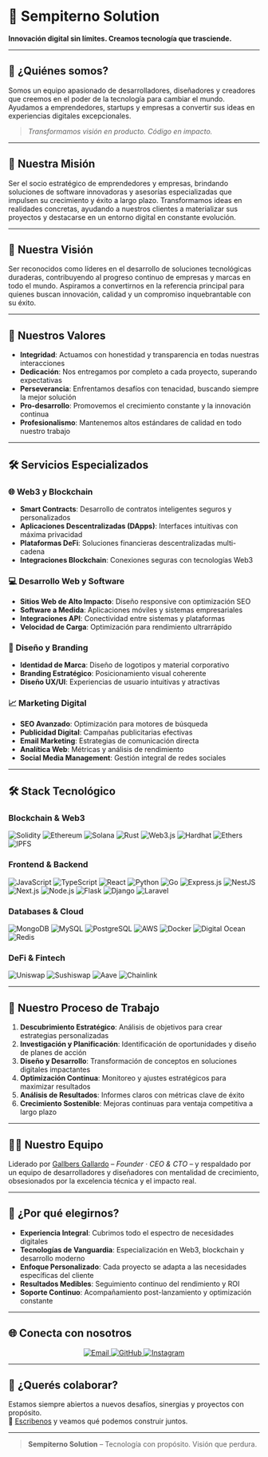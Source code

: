 # 🚀 Sempiterno Solution

**Innovación digital sin límites. Creamos tecnología que trasciende.**

---

## 🧠 ¿Quiénes somos?

Somos un equipo apasionado de desarrolladores, diseñadores y creadores que creemos en el poder de la tecnología para cambiar el mundo. Ayudamos a emprendedores, startups y empresas a convertir sus ideas en experiencias digitales excepcionales.

> *Transformamos visión en producto. Código en impacto.*

---

## 🎯 Nuestra Misión

Ser el socio estratégico de emprendedores y empresas, brindando soluciones de software innovadoras y asesorías especializadas que impulsen su crecimiento y éxito a largo plazo. Transformamos ideas en realidades concretas, ayudando a nuestros clientes a materializar sus proyectos y destacarse en un entorno digital en constante evolución.

---

## 🔮 Nuestra Visión

Ser reconocidos como líderes en el desarrollo de soluciones tecnológicas duraderas, contribuyendo al progreso continuo de empresas y marcas en todo el mundo. Aspiramos a convertirnos en la referencia principal para quienes buscan innovación, calidad y un compromiso inquebrantable con su éxito.

---

## 💎 Nuestros Valores

- **Integridad**: Actuamos con honestidad y transparencia en todas nuestras interacciones
- **Dedicación**: Nos entregamos por completo a cada proyecto, superando expectativas
- **Perseverancia**: Enfrentamos desafíos con tenacidad, buscando siempre la mejor solución
- **Pro-desarrollo**: Promovemos el crecimiento constante y la innovación continua
- **Profesionalismo**: Mantenemos altos estándares de calidad en todo nuestro trabajo

---

## 🛠️ Servicios Especializados

### 🌐 **Web3 y Blockchain**
- **Smart Contracts**: Desarrollo de contratos inteligentes seguros y personalizados
- **Aplicaciones Descentralizadas (DApps)**: Interfaces intuitivas con máxima privacidad
- **Plataformas DeFi**: Soluciones financieras descentralizadas multi-cadena
- **Integraciones Blockchain**: Conexiones seguras con tecnologías Web3

### 💻 **Desarrollo Web y Software**
- **Sitios Web de Alto Impacto**: Diseño responsive con optimización SEO
- **Software a Medida**: Aplicaciones móviles y sistemas empresariales
- **Integraciones API**: Conectividad entre sistemas y plataformas
- **Velocidad de Carga**: Optimización para rendimiento ultrarrápido

### 🎨 **Diseño y Branding**
- **Identidad de Marca**: Diseño de logotipos y material corporativo
- **Branding Estratégico**: Posicionamiento visual coherente
- **Diseño UX/UI**: Experiencias de usuario intuitivas y atractivas

### 📈 **Marketing Digital**
- **SEO Avanzado**: Optimización para motores de búsqueda
- **Publicidad Digital**: Campañas publicitarias efectivas
- **Email Marketing**: Estrategias de comunicación directa
- **Analítica Web**: Métricas y análisis de rendimiento
- **Social Media Management**: Gestión integral de redes sociales

---

## 🛠️ **Stack Tecnológico**

### **Blockchain & Web3**
![Solidity](https://img.shields.io/badge/Solidity-%23363636.svg?style=for-the-badge&logo=solidity&logoColor=white)
![Ethereum](https://img.shields.io/badge/Ethereum-3C3C3D?style=for-the-badge&logo=ethereum&logoColor=white)
![Solana](https://img.shields.io/badge/Solana-9945FF?style=for-the-badge&logo=solana&logoColor=white)
![Rust](https://img.shields.io/badge/Rust-000000?style=for-the-badge&logo=rust&logoColor=white)
![Web3.js](https://img.shields.io/badge/Web3js-F16822?style=for-the-badge&logo=web3dotjs&logoColor=white)
![Hardhat](https://img.shields.io/badge/Hardhat-FF6B6B?style=for-the-badge&logo=javascript&logoColor=white)
![Ethers](https://img.shields.io/badge/Ethers-000000?style=for-the-badge&logo=javascript&logoColor=white)
![IPFS](https://img.shields.io/badge/IPFS-65C2CB?style=for-the-badge&logo=javascript&logoColor=white)

### **Frontend & Backend**
![JavaScript](https://img.shields.io/badge/JavaScript-F7DF1E?style=for-the-badge&logo=javascript&logoColor=black)
![TypeScript](https://img.shields.io/badge/TypeScript-007ACC?style=for-the-badge&logo=typescript&logoColor=white)
![React](https://img.shields.io/badge/React-20232a?style=for-the-badge&logo=react&logoColor=61DAFB)
![Python](https://img.shields.io/badge/Python-3670A0?style=for-the-badge&logo=python&logoColor=ffdd54)
![Go](https://img.shields.io/badge/Go-00ADD8?style=for-the-badge&logo=go&logoColor=white)
![Express.js](https://img.shields.io/badge/Express-404d59?style=for-the-badge&logo=express&logoColor=white)
![NestJS](https://img.shields.io/badge/NestJS-E0234E?style=for-the-badge&logo=nestjs&logoColor=white)
![Next.js](https://img.shields.io/badge/Nextjs-000000?style=for-the-badge&logo=nextdotjs&logoColor=white)
![Node.js](https://img.shields.io/badge/Nodejs-339933?style=for-the-badge&logo=nodedotjs&logoColor=white)
![Flask](https://img.shields.io/badge/Flask-000000?style=for-the-badge&logo=flask&logoColor=white)
![Django](https://img.shields.io/badge/Django-092E20?style=for-the-badge&logo=django&logoColor=white)
![Laravel](https://img.shields.io/badge/Laravel-FF2D20?style=for-the-badge&logo=laravel&logoColor=white)

### **Databases & Cloud**
![MongoDB](https://img.shields.io/badge/MongoDB-4ea94b?style=for-the-badge&logo=mongodb&logoColor=white)
![MySQL](https://img.shields.io/badge/MySQL-4479A1?style=for-the-badge&logo=mysql&logoColor=white)
![PostgreSQL](https://img.shields.io/badge/PostgreSQL-316192?style=for-the-badge&logo=postgresql&logoColor=white)
![AWS](https://img.shields.io/badge/AWS-FF9900?style=for-the-badge&logo=amazonaws&logoColor=white)
![Docker](https://img.shields.io/badge/Docker-0db7ed?style=for-the-badge&logo=docker&logoColor=white)
![Digital Ocean](https://img.shields.io/badge/DigitalOcean-0080FF?style=for-the-badge&logo=digitalocean&logoColor=white)
![Redis](https://img.shields.io/badge/Redis-DC382D?style=for-the-badge&logo=redis&logoColor=white)

### **DeFi & Fintech**
![Uniswap](https://img.shields.io/badge/Uniswap-FF007A?style=for-the-badge&logo=javascript&logoColor=white)
![Sushiswap](https://img.shields.io/badge/Sushiswap-0E0E0E?style=for-the-badge&logo=javascript&logoColor=white)
![Aave](https://img.shields.io/badge/Aave-2EBAC6?style=for-the-badge&logo=javascript&logoColor=white)
![Chainlink](https://img.shields.io/badge/Chainlink-375BD2?style=for-the-badge&logo=javascript&logoColor=white)

---

## 🔄 Nuestro Proceso de Trabajo

1. **Descubrimiento Estratégico**: Análisis de objetivos para crear estrategias personalizadas
2. **Investigación y Planificación**: Identificación de oportunidades y diseño de planes de acción
3. **Diseño y Desarrollo**: Transformación de conceptos en soluciones digitales impactantes
4. **Optimización Continua**: Monitoreo y ajustes estratégicos para maximizar resultados
5. **Análisis de Resultados**: Informes claros con métricas clave de éxito
6. **Crecimiento Sostenible**: Mejoras continuas para ventaja competitiva a largo plazo

---

## 🧑‍💻 Nuestro Equipo

Liderado por [Gallbers Gallardo](https://github.com/gagzu) – *Founder · CEO & CTO* – y respaldado por un equipo de desarrolladores y diseñadores con mentalidad de crecimiento, obsesionados por la excelencia técnica y el impacto real.

---

## 🌟 ¿Por qué elegirnos?

- **Experiencia Integral**: Cubrimos todo el espectro de necesidades digitales
- **Tecnologías de Vanguardia**: Especialización en Web3, blockchain y desarrollo moderno
- **Enfoque Personalizado**: Cada proyecto se adapta a las necesidades específicas del cliente
- **Resultados Medibles**: Seguimiento continuo del rendimiento y ROI
- **Soporte Continuo**: Acompañamiento post-lanzamiento y optimización constante

---

## 🌐 **Conecta con nosotros**

<div align="center">
  <a href="mailto:hi@sempiternosolution.com" target="_blank">
    <img src="https://img.shields.io/badge/Email-D14836?style=for-the-badge&logo=gmail&logoColor=white" alt="Email" />
  </a>
  <a href="https://github.com/sempiterno-solution" target="_blank">
    <img src="https://img.shields.io/badge/GitHub-100000?style=for-the-badge&logo=github&logoColor=white" alt="GitHub" />
  </a>
  <a href="https://www.instagram.com/sempiterno.solution" target="_blank">
    <img src="https://img.shields.io/badge/Instagram-E4405F?style=for-the-badge&logo=instagram&logoColor=white" alt="Instagram" />
  </a>
</div>

---

## 🧭 ¿Querés colaborar?

Estamos siempre abiertos a nuevos desafíos, sinergias y proyectos con propósito.  
💬 [Escribenos](mailto:hi@sempiternosolution.com) y veamos qué podemos construir juntos.

---

> **Sempiterno Solution** – Tecnología con propósito. Visión que perdura.
